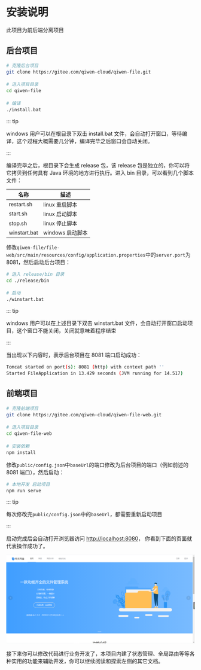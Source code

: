 # 安装说明

此项目为前后端分离项目

## 后台项目

```bash
# 克隆后台项目
git clone https://gitee.com/qiwen-cloud/qiwen-file.git

# 进入项目目录
cd qiwen-file

# 编译
./install.bat
```

::: tip

windows 用户可以在根目录下双击 install.bat 文件，会自动打开窗口，等待编译，这个过程大概需要几分钟，编译完毕之后窗口会自动关闭。

:::

编译完毕之后，根目录下会生成 release 包，该 release 包是独立的，你可以将它拷贝到任何具有 Java 环境的地方进行执行。进入 bin 目录，可以看到几个脚本文件：

| 名称         | 描述             |
| ------------ | ---------------- |
| restart.sh   | linux 重启脚本   |
| start.sh     | linux 启动脚本   |
| stop.sh      | linux 停止脚本   |
| winstart.bat | windows 启动脚本 |

修改`qiwen-file/file-web/src/main/resources/config/application.properties`中的`server.port`为 8081，然后启动后台项目：

```bash
# 进入 release/bin 目录
cd ./release/bin

# 启动
./winstart.bat
```

::: tip

windows 用户可以在上述目录下双击 winstart.bat 文件，会自动打开窗口启动项目，这个窗口不能关闭，关闭就意味着程序结束

:::

当出现以下内容时，表示后台项目在 8081 端口启动成功：

```bash
Tomcat started on port(s): 8081 (http) with context path ''
Started FileApplication in 13.429 seconds (JVM running for 14.517)
```

## 前端项目

```bash
# 克隆前端项目
git clone https://gitee.com/qiwen-cloud/qiwen-file-web.git

# 进入项目目录
cd qiwen-file-web

# 安装依赖
npm install
```

修改`public/config.json`中`baseUrl`的端口修改为后台项目的端口（例如前述的 8081 端口），然后启动：

```bash
# 本地开发 启动项目
npm run serve
```

::: tip

每次修改完`public/config.json`中的`baseUrl`，都需要重新启动项目

:::

启动完成后会自动打开浏览器访问 [http://localhost:8080](http://localhost:8080/)， 你看到下面的页面就代表操作成功了。

![首页](./img/install/home.png '启动成功.png')

接下来你可以修改代码进行业务开发了，本项目内建了状态管理、全局路由等等各种实用的功能来辅助开发，你可以继续阅读和探索左侧的其它文档。
